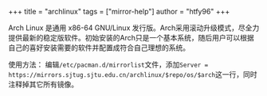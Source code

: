 +++
title = "archlinux"
tags = ["mirror-help"]
author = "htfy96"
+++

Arch Linux 是通用 x86-64 GNU/Linux 发行版。Arch采用滚动升级模式，尽全力提供最新的稳定版软件。初始安装的Arch只是一个基本系统，随后用户可以根据自己的喜好安装需要的软件并配置成符合自己理想的系统。

使用方法： 编辑`/etc/pacman.d/mirrorlist`文件，添加`Server = https://mirrors.sjtug.sjtu.edu.cn/archlinux/$repo/os/$arch`这一行，同时注释掉其它所有镜像。